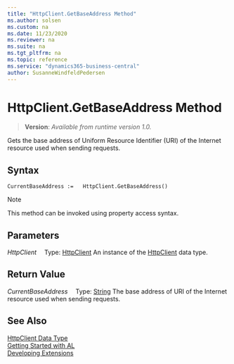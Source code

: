 ```yaml
---
title: "HttpClient.GetBaseAddress Method"
ms.author: solsen
ms.custom: na
ms.date: 11/23/2020
ms.reviewer: na
ms.suite: na
ms.tgt_pltfrm: na
ms.topic: reference
ms.service: "dynamics365-business-central"
author: SusanneWindfeldPedersen
---
```

[//]: # (START>DO_NOT_EDIT)
[//]: # (IMPORTANT:Do not edit any of the content between here and the END>DO_NOT_EDIT.)
[//]: # (Any modifications should be made in the .xml files in the ModernDev repo.)
# HttpClient.GetBaseAddress Method
> **Version**: _Available from runtime version 1.0._

Gets the base address of Uniform Resource Identifier (URI) of the Internet resource used when sending requests.


## Syntax
```
CurrentBaseAddress :=   HttpClient.GetBaseAddress()
```
> [!NOTE]
> This method can be invoked using property access syntax.

## Parameters
*HttpClient*
&emsp;Type: [HttpClient](httpclient-data-type.md)
An instance of the [HttpClient](httpclient-data-type.md) data type.

## Return Value
*CurrentBaseAddress*
&emsp;Type: [String](../string/string-data-type.md)
The base address of URI of the Internet resource used when sending requests.


[//]: # (IMPORTANT: END>DO_NOT_EDIT)
## See Also
[HttpClient Data Type](httpclient-data-type.md)  
[Getting Started with AL](../../devenv-get-started.md)  
[Developing Extensions](../../devenv-dev-overview.md)